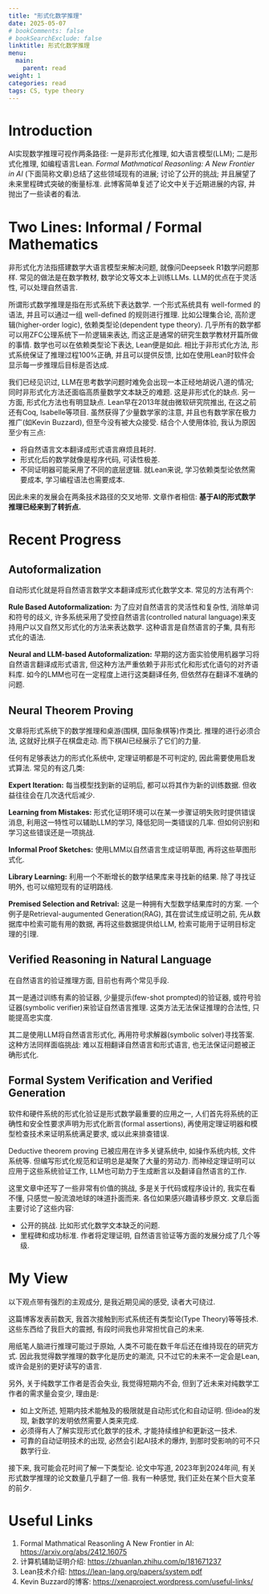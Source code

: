 ```yaml
---
title: "形式化数学推理"
date: 2025-05-07
# bookComments: false
# bookSearchExclude: false
linktitle: 形式化数学推理
menu:
  main:
    parent: read
weight: 1
categories: read
tags: CS, type theory
---
```


# Introduction
AI实现数学推理可视作两条路径: 一是非形式化推理, 如大语言模型(LLM); 二是形式化推理, 如编程语言Lean. _Formal Mathmatical Reasonling: A New Frontier in AI_ (下面简称文章)总结了这些领域现有的进展; 讨论了公开的挑战; 并且展望了未来里程碑式突破的衡量标准. 此博客简单复述了论文中关于近期进展的内容, 并抛出了一些读者的看法.

# Two Lines: Informal / Formal Mathematics
非形式化方法指搭建数学大语言模型来解决问题, 就像问Deepseek R1数学问题那样. 常见的做法是在数学教材, 数学论文等文本上训练LLMs. LLM的优点在于灵活性, 可以处理自然语言.

所谓形式数学推理是指在形式系统下表达数学. 一个形式系统具有 well-formed 的语法, 并且可以通过一组 well-defined 的规则进行推理. 比如公理集合论, 高阶逻辑(higher-order logic), 依赖类型论(dependent type theory). 几乎所有的数学都可以用ZFC公理系统下一阶逻辑来表达, 而这正是通常的研究生数学教材开篇所做的事情. 数学也可以在依赖类型论下表达, Lean便是如此. 相比于非形式化方法, 形式系统保证了推理过程100%正确, 并且可以提供反馈, 比如在使用Lean时软件会显示每一步推理后目标是否达成. 

我们已经见识过, LLM在思考数学问题时难免会出现一本正经地胡说八道的情况; 同时非形式化方法还面临高质量数学文本缺乏的难题. 这是非形式化的缺点. 另一方面, 形式化方法也有明显缺点. Lean早在2013年就由微软研究院推出, 在这之前还有Coq, Isabelle等项目. 虽然获得了少量数学家的注意, 并且也有数学家在极力推广(如Kevin Buzzard), 但至今没有被大众接受. 结合个人使用体验, 我认为原因至少有三点:

- 将自然语言文本翻译成形式语言麻烦且耗时.
- 形式化后的数学就像是程序代码, 可读性极差.
- 不同证明器可能采用了不同的底层逻辑. 就Lean来说, 学习依赖类型论依然需要成本, 学习编程语法也需要成本.

因此未来的发展会在两条技术路径的交叉地带. 文章作者相信: __基于AI的形式数学推理已经来到了转折点.__

# Recent Progress

## Autoformalization

自动形式化就是将自然语言数学文本翻译成形式化数学文本. 常见的方法有两个:

__Rule Based Autoformalization:__ 为了应对自然语言的灵活性和复杂性, 消除单词和符号的歧义, 许多系统采用了受控自然语言(controlled natural language)来支持用户以又自然又形式化的方法来表达数学. 这种语言是自然语言的子集, 具有形式化的语法. 

__Neural and LLM-based Autoformalization:__ 早期的这方面实验使用机器学习将自然语言翻译成形式语言, 但这种方法严重依赖于非形式化和形式化语句的对齐语料库. 如今的LMM也可在一定程度上进行这类翻译任务, 但依然存在翻译不准确的问题.

## Neural Theorem Proving

文章将形式系统下的数学推理和桌游(围棋, 国际象棋等)作类比. 推理的进行必须合法, 这就好比棋子在棋盘走动. 而下棋AI已经展示了它们的力量. 

任何有足够表达力的形式化系统中, 定理证明都是不可判定的, 因此需要使用启发式算法. 常见的有这几类:

__Expert Iteration:__ 每当模型找到新的证明后, 都可以将其作为新的训练数据. 但收益往往会在几次迭代后减少.

__Learning from Mistakes:__ 形式化证明环境可以在某一步骤证明失败时提供错误消息, 利用这一特性可以辅助LLM的学习, 降低犯同一类错误的几率. 但如何识别和学习这些错误还是一项挑战.

__Informal Proof Sketches:__ 使用LMM以自然语言生成证明草图, 再将这些草图形式化. 

__Library Learning:__ 利用一个不断增长的数学结果库来寻找新的结果. 除了寻找证明外, 也可以缩短现有的证明路线.

__Premised Selection and Retrival:__ 这是一种拥有大型数学结果库时的方案. 一个例子是Retrieval-augumented Generation(RAG), 其在尝试生成证明之前, 先从数据库中检索可能有用的数据, 再将这些数据提供给LLM, 检索可能用于证明目标定理的引理.

## Verified Reasoning in Natural Language

在自然语言的验证推理方面, 目前也有两个常见手段. 

其一是通过训练有素的验证器, 少量提示(few-shot prompted)的验证器, 或符号验证器(symbolic verifier)来验证自然语言推理. 这类方法无法保证推理的合法性, 只能提高忠实度.

其二是使用LLM将自然语言形式化, 再用符号求解器(symbolic solver)寻找答案. 这种方法同样面临挑战: 难以互相翻译自然语言和形式语言, 也无法保证问题被正确形式化.

## Formal System Verification and Verified Generation

软件和硬件系统的形式化验证是形式数学最重要的应用之一, 人们首先将系统的正确性和安全性要求声明为形式化断言(formal assertions), 再使用定理证明器和模型检查技术来证明系统满足要求, 或以此来排查错误.

Deductive theorem proving 已被应用在许多关键系统中, 如操作系统内核, 文件系统等. 但编写形式化规范和证明总是凝聚了大量的劳动力. 而神经定理证明可以应用于这些系统验证工作, LLM也可助力于生成断言以及翻译自然语言的工作.

这里文章中还写了一些非常有价值的挑战, 多是关于代码或程序设计的, 我实在看不懂, 只感觉一股流浪地球的味道扑面而来. 各位如果感兴趣请移步原文. 文章后面主要讨论了这些内容:

- 公开的挑战. 比如形式化数学文本缺乏的问题.
- 里程碑和成功标准. 作者将定理证明, 自然语言验证等方面的发展分成了几个等级.



# My View

以下观点带有强烈的主观成分, 是我近期见闻的感受, 读者大可绕过. 

这篇博客发表前数天, 我首次接触到形式系统还有类型论(Type Theory)等等技术. 这些东西给了我巨大的震撼, 有段时间我也非常担忧自己的未来.

<!--
数学是一个诞生于人类自然语言的事物, 数学的运转依赖于符号学系统本身的运转. 似乎很多人认为数学符号脱离于自然语言, 还认为公式反映了宇宙的本质. 其实不然. 所有的数学符号都可完全展开为自然语言来描述, 为了感觉到这一点, 不妨从头开始翻阅一本数学书, 然后去解释书中出现的任何符号. 数学公式和现实有对应, 并不是数学描述了宇宙的本质, 而是你我口中的宇宙也是被自然语言构建起来的. 语言, 构成了我们理性认识的全部. 数学是自然语言的子集, 数学的有效来源于明确的推理规则.

我从很久前就开始思考, 有没有可能能将数学全部规范化, 数字化, 让其能像程序一样运行. 比如当我给定了所需公理, 程序能自动根据我给出的条件, 计算出所有可行的结果. 直到我遇到Lean, 形式化数学, 我发现这已经非常接近我的幻想. 不过现有的技术无法实现略微复杂的自动证明. 有一个瞬间我觉得自己看到了数学的未来, 于是才开始搜索相关论文, 最后产生了这篇博客.
-->

用纸笔人脑进行推理可能过于原始, 人类不可能在数千年后还在维持现在的研究方式. 因此我觉得数学推理的数字化是历史的潮流, 只不过它的未来不一定会是Lean, 或许会是别的更好读写的语言. 

另外, 关于纯数学工作者是否会失业, 我觉得短期内不会, 但到了近未来对纯数学工作者的需求量会变少, 理由是:

- 如上文所述, 短期内技术能触及的极限就是自动形式化和自动证明. 但idea的发现, 新数学的发明依然需要人类来完成. 
- 必须得有人了解实现形式化数学的技术, 才能持续维护和更新这一技术.
- 可靠的自动证明技术的出现, 必然会引起AI技术的爆炸, 到那时受影响的可不只数学行业.

接下来, 我可能会花时间了解一下类型论. 论文中写道, 2023年到2024年间, 有关形式数学推理的论文数量几乎翻了一倍. 我有一种感觉, 我们正处在某个巨大变革的前夕.



# Useful Links
1. Formal Mathmatical Reasonling A New Frontier in AI: https://arxiv.org/abs/2412.16075
2. 计算机辅助证明介绍: https://zhuanlan.zhihu.com/p/181671237
3. Lean技术介绍: https://lean-lang.org/papers/system.pdf
4. Kevin Buzzard的博客: https://xenaproject.wordpress.com/useful-links/
